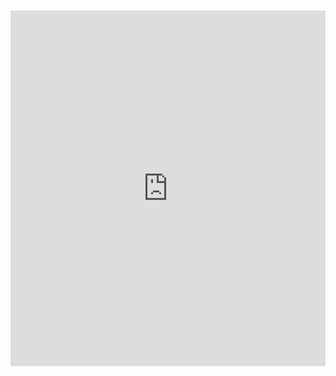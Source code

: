 <br>
<br>

<iframe src="https://docs.google.com/presentation/d/1XWF84zcQP9Jt8vODudoF7IuFgR7n4ZyHRob68zklImM/embed?start=true&loop=true&delayms=10000" frameborder="0" width="100%" height="569" allowfullscreen="true" mozallowfullscreen="true" webkitallowfullscreen="true"></iframe>